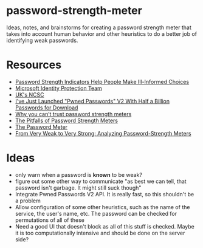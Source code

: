 # password-strength-meter
Ideas, notes, and brainstorms for creating a password strength meter that takes into account human behavior and other heuristics to do a better job of identifying weak passwords.


# Resources

* [Password Strength Indicators Help People Make Ill-Informed Choices](https://www.troyhunt.com/password-strength-indicators-help-people-make-dumb-choices/)
* [Microsoft Identity Protection Team](https://www.microsoft.com/en-us/research/wp-content/uploads/2016/06/Microsoft_Password_Guidance-1.pdf)
* [UK's NCSC](https://www.ncsc.gov.uk/guidance/password-guidance-simplifying-your-approach)
* [I've Just Launched "Pwned Passwords" V2 With Half a Billion Passwords for Download](https://www.troyhunt.com/ive-just-launched-pwned-passwords-version-2/)
* [Why you can’t trust password strength meters](https://nakedsecurity.sophos.com/2015/03/02/why-you-cant-trust-password-strength-meters/)
* [The Pitfalls of Password Strength Meters](https://www.infosecurity-magazine.com/blogs/password-strength-meters/)
* [The Password Meter](http://www.passwordmeter.com/)
* [From Very Weak to Very Strong: Analyzing Password-Strength Meters](https://www.ndss-symposium.org/ndss2014/programme/very-weak-very-strong-analyzing-password-strength-meters/)

# Ideas
* only warn when a password is **known** to be weak?
* figure out some other way to communicate "as best we can tell, that password isn't garbage. It might still suck though"
* Integrate Pwned Passwords V2 API. It is really fast, so this shouldn't be a problem
* Allow configuration of some other heuristics, such as the name of the service, the user's name, etc. The password can be checked for permutations of all of these
* Need a good UI that doesn't block as all of this stuff is checked. Maybe it is too computationally intensive and should be done on the server side?
